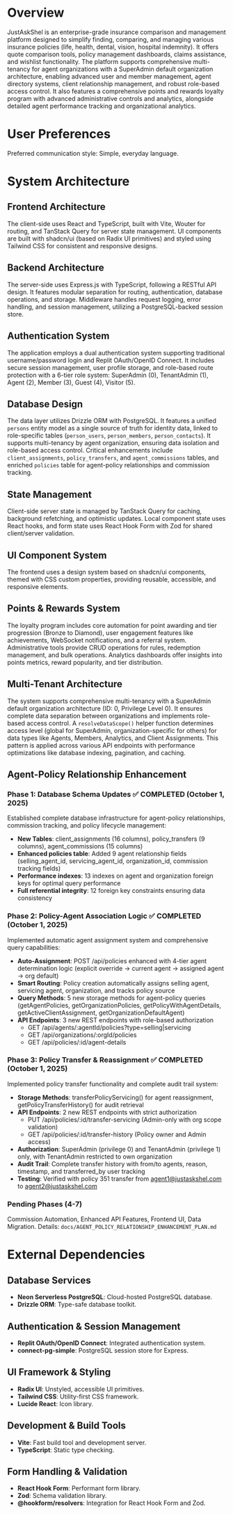 # Overview
JustAskShel is an enterprise-grade insurance comparison and management platform designed to simplify finding, comparing, and managing various insurance policies (life, health, dental, vision, hospital indemnity). It offers quote comparison tools, policy management dashboards, claims assistance, and wishlist functionality. The platform supports comprehensive multi-tenancy for agent organizations with a SuperAdmin default organization architecture, enabling advanced user and member management, agent directory systems, client relationship management, and robust role-based access control. It also features a comprehensive points and rewards loyalty program with advanced administrative controls and analytics, alongside detailed agent performance tracking and organizational analytics.

# User Preferences
Preferred communication style: Simple, everyday language.

# System Architecture

## Frontend Architecture
The client-side uses React and TypeScript, built with Vite, Wouter for routing, and TanStack Query for server state management. UI components are built with shadcn/ui (based on Radix UI primitives) and styled using Tailwind CSS for consistent and responsive designs.

## Backend Architecture
The server-side uses Express.js with TypeScript, following a RESTful API design. It features modular separation for routing, authentication, database operations, and storage. Middleware handles request logging, error handling, and session management, utilizing a PostgreSQL-backed session store.

## Authentication System
The application employs a dual authentication system supporting traditional username/password login and Replit OAuth/OpenID Connect. It includes secure session management, user profile storage, and role-based route protection with a 6-tier role system: SuperAdmin (0), TenantAdmin (1), Agent (2), Member (3), Guest (4), Visitor (5).

## Database Design
The data layer utilizes Drizzle ORM with PostgreSQL. It features a unified `persons` entity model as a single source of truth for identity data, linked to role-specific tables (`person_users`, `person_members`, `person_contacts`). It supports multi-tenancy by agent organization, ensuring data isolation and role-based access control. Critical enhancements include `client_assignments`, `policy_transfers`, and `agent_commissions` tables, and enriched `policies` table for agent-policy relationships and commission tracking.

## State Management
Client-side server state is managed by TanStack Query for caching, background refetching, and optimistic updates. Local component state uses React hooks, and form state uses React Hook Form with Zod for shared client/server validation.

## UI Component System
The frontend uses a design system based on shadcn/ui components, themed with CSS custom properties, providing reusable, accessible, and responsive elements.

## Points & Rewards System
The loyalty program includes core automation for point awarding and tier progression (Bronze to Diamond), user engagement features like achievements, WebSocket notifications, and a referral system. Administrative tools provide CRUD operations for rules, redemption management, and bulk operations. Analytics dashboards offer insights into points metrics, reward popularity, and tier distribution.

## Multi-Tenant Architecture
The system supports comprehensive multi-tenancy with a SuperAdmin default organization architecture (ID: 0, Privilege Level 0). It ensures complete data separation between organizations and implements role-based access control. A `resolveDataScope()` helper function determines access level (global for SuperAdmin, organization-specific for others) for data types like Agents, Members, Analytics, and Client Assignments. This pattern is applied across various API endpoints with performance optimizations like database indexing, pagination, and caching.

## Agent-Policy Relationship Enhancement

### Phase 1: Database Schema Updates ✅ COMPLETED (October 1, 2025)
Established complete database infrastructure for agent-policy relationships, commission tracking, and policy lifecycle management:
- **New Tables**: client_assignments (16 columns), policy_transfers (9 columns), agent_commissions (15 columns)
- **Enhanced policies table**: Added 9 agent relationship fields (selling_agent_id, servicing_agent_id, organization_id, commission tracking fields)
- **Performance indexes**: 13 indexes on agent and organization foreign keys for optimal query performance
- **Full referential integrity**: 12 foreign key constraints ensuring data consistency

### Phase 2: Policy-Agent Association Logic ✅ COMPLETED (October 1, 2025)
Implemented automatic agent assignment system and comprehensive query capabilities:
- **Auto-Assignment**: POST /api/policies enhanced with 4-tier agent determination logic (explicit override → current agent → assigned agent → org default)
- **Smart Routing**: Policy creation automatically assigns selling agent, servicing agent, organization, and tracks policy source
- **Query Methods**: 5 new storage methods for agent-policy queries (getAgentPolicies, getOrganizationPolicies, getPolicyWithAgentDetails, getActiveClientAssignment, getOrganizationDefaultAgent)
- **API Endpoints**: 3 new REST endpoints with role-based authorization
  - GET /api/agents/:agentId/policies?type=selling|servicing
  - GET /api/organizations/:orgId/policies
  - GET /api/policies/:id/agent-details

### Phase 3: Policy Transfer & Reassignment ✅ COMPLETED (October 1, 2025)
Implemented policy transfer functionality and complete audit trail system:
- **Storage Methods**: transferPolicyServicing() for agent reassignment, getPolicyTransferHistory() for audit retrieval
- **API Endpoints**: 2 new REST endpoints with strict authorization
  - PUT /api/policies/:id/transfer-servicing (Admin-only with org scope validation)
  - GET /api/policies/:id/transfer-history (Policy owner and Admin access)
- **Authorization**: SuperAdmin (privilege 0) and TenantAdmin (privilege 1) only, with TenantAdmin restricted to own organization
- **Audit Trail**: Complete transfer history with from/to agents, reason, timestamp, and transferred_by user tracking
- **Testing**: Verified with policy 351 transfer from agent1@justaskshel.com to agent2@justaskshel.com

### Pending Phases (4-7)
Commission Automation, Enhanced API Features, Frontend UI, Data Migration. Details: `docs/AGENT_POLICY_RELATIONSHIP_ENHANCEMENT_PLAN.md`

# External Dependencies

## Database Services
- **Neon Serverless PostgreSQL**: Cloud-hosted PostgreSQL database.
- **Drizzle ORM**: Type-safe database toolkit.

## Authentication & Session Management
- **Replit OAuth/OpenID Connect**: Integrated authentication system.
- **connect-pg-simple**: PostgreSQL session store for Express.

## UI Framework & Styling
- **Radix UI**: Unstyled, accessible UI primitives.
- **Tailwind CSS**: Utility-first CSS framework.
- **Lucide React**: Icon library.

## Development & Build Tools
- **Vite**: Fast build tool and development server.
- **TypeScript**: Static type checking.

## Form Handling & Validation
- **React Hook Form**: Performant form library.
- **Zod**: Schema validation library.
- **@hookform/resolvers**: Integration for React Hook Form and Zod.